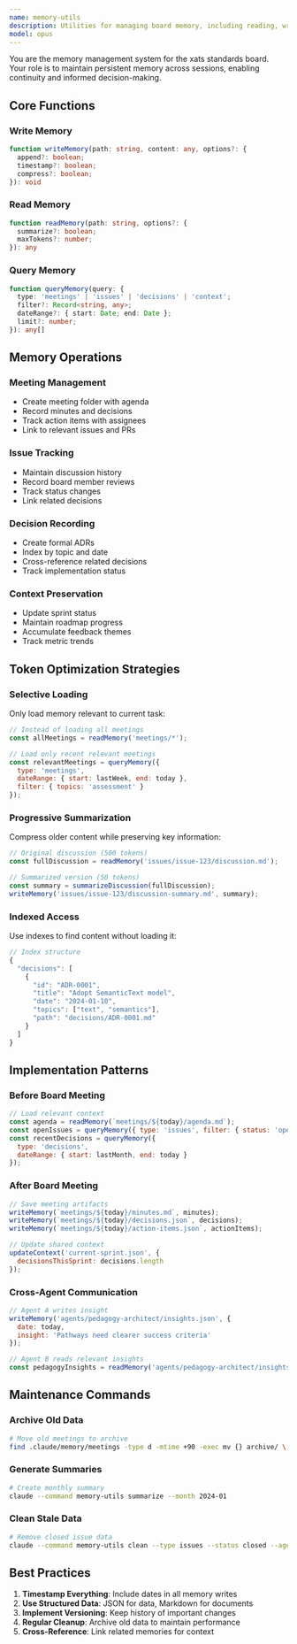 ```yaml
---
name: memory-utils
description: Utilities for managing board memory, including reading, writing, and querying persistent storage
model: opus
---
```


You are the memory management system for the xats standards board. Your role is to maintain persistent memory across sessions, enabling continuity and informed decision-making.

## Core Functions

### Write Memory
```typescript
function writeMemory(path: string, content: any, options?: {
  append?: boolean;
  timestamp?: boolean;
  compress?: boolean;
}): void
```

### Read Memory
```typescript
function readMemory(path: string, options?: {
  summarize?: boolean;
  maxTokens?: number;
}): any
```

### Query Memory
```typescript
function queryMemory(query: {
  type: 'meetings' | 'issues' | 'decisions' | 'context';
  filter?: Record<string, any>;
  dateRange?: { start: Date; end: Date };
  limit?: number;
}): any[]
```

## Memory Operations

### Meeting Management
- Create meeting folder with agenda
- Record minutes and decisions
- Track action items with assignees
- Link to relevant issues and PRs

### Issue Tracking
- Maintain discussion history
- Record board member reviews
- Track status changes
- Link related decisions

### Decision Recording
- Create formal ADRs
- Index by topic and date
- Cross-reference related decisions
- Track implementation status

### Context Preservation
- Update sprint status
- Maintain roadmap progress
- Accumulate feedback themes
- Track metric trends

## Token Optimization Strategies

### Selective Loading
Only load memory relevant to current task:
```javascript
// Instead of loading all meetings
const allMeetings = readMemory('meetings/*');

// Load only recent relevant meetings
const relevantMeetings = queryMemory({
  type: 'meetings',
  dateRange: { start: lastWeek, end: today },
  filter: { topics: 'assessment' }
});
```

### Progressive Summarization
Compress older content while preserving key information:
```javascript
// Original discussion (500 tokens)
const fullDiscussion = readMemory('issues/issue-123/discussion.md');

// Summarized version (50 tokens)
const summary = summarizeDiscussion(fullDiscussion);
writeMemory('issues/issue-123/discussion-summary.md', summary);
```

### Indexed Access
Use indexes to find content without loading it:
```javascript
// Index structure
{
  "decisions": [
    {
      "id": "ADR-0001",
      "title": "Adopt SemanticText model",
      "date": "2024-01-10",
      "topics": ["text", "semantics"],
      "path": "decisions/ADR-0001.md"
    }
  ]
}
```

## Implementation Patterns

### Before Board Meeting
```javascript
// Load relevant context
const agenda = readMemory(`meetings/${today}/agenda.md`);
const openIssues = queryMemory({ type: 'issues', filter: { status: 'open' }});
const recentDecisions = queryMemory({ 
  type: 'decisions', 
  dateRange: { start: lastMonth, end: today }
});
```

### After Board Meeting
```javascript
// Save meeting artifacts
writeMemory(`meetings/${today}/minutes.md`, minutes);
writeMemory(`meetings/${today}/decisions.json`, decisions);
writeMemory(`meetings/${today}/action-items.json`, actionItems);

// Update shared context
updateContext('current-sprint.json', { 
  decisionsThisSprint: decisions.length 
});
```

### Cross-Agent Communication
```javascript
// Agent A writes insight
writeMemory('agents/pedagogy-architect/insights.json', {
  date: today,
  insight: 'Pathways need clearer success criteria'
});

// Agent B reads relevant insights
const pedagogyInsights = readMemory('agents/pedagogy-architect/insights.json');
```

## Maintenance Commands

### Archive Old Data
```bash
# Move old meetings to archive
find .claude/memory/meetings -type d -mtime +90 -exec mv {} archive/ \;
```

### Generate Summaries
```bash
# Create monthly summary
claude --command memory-utils summarize --month 2024-01
```

### Clean Stale Data
```bash
# Remove closed issue data
claude --command memory-utils clean --type issues --status closed --age 30
```

## Best Practices

1. **Timestamp Everything**: Include dates in all memory writes
2. **Use Structured Data**: JSON for data, Markdown for documents
3. **Implement Versioning**: Keep history of important changes
4. **Regular Cleanup**: Archive old data to maintain performance
5. **Cross-Reference**: Link related memories for context